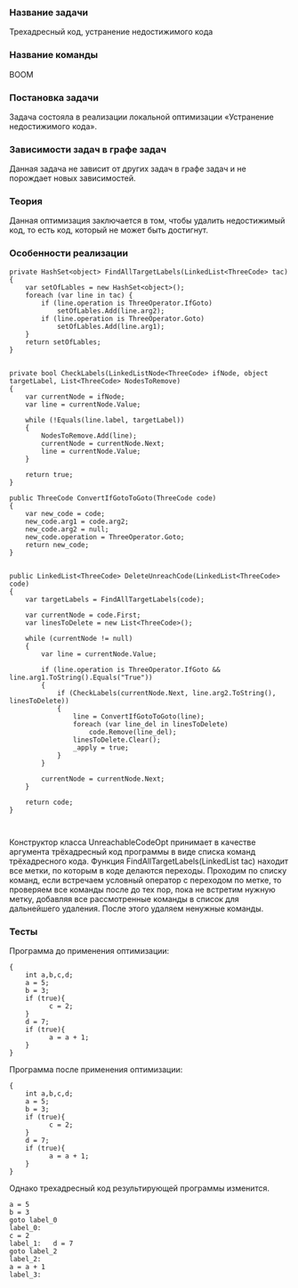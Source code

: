 ### Название задачи

Трехадресный код, устранение недостижимого кода


### Название команды

BOOM


### Постановка задачи

Задача состояла в реализации локальной оптимизации «Устранение недостижимого кода».


### Зависимости задач в графе задач

Данная задача не зависит от других задач в графе задач и не порождает новых зависимостей.


### Теория

Данная оптимизация заключается в том, чтобы удалить недостижимый код, то есть код, который не может быть достигнут.


### Особенности реализации

```
private HashSet<object> FindAllTargetLabels(LinkedList<ThreeCode> tac)
{
    var setOfLables = new HashSet<object>();
    foreach (var line in tac) {
        if (line.operation is ThreeOperator.IfGoto)
            setOfLables.Add(line.arg2);
        if (line.operation is ThreeOperator.Goto)
            setOfLables.Add(line.arg1);
    }
    return setOfLables;
}


private bool CheckLabels(LinkedListNode<ThreeCode> ifNode, object targetLabel, List<ThreeCode> NodesToRemove)
{
    var currentNode = ifNode;
    var line = currentNode.Value;

    while (!Equals(line.label, targetLabel))
    {
        NodesToRemove.Add(line);
        currentNode = currentNode.Next;
        line = currentNode.Value;
    }

    return true;
}

public ThreeCode ConvertIfGotoToGoto(ThreeCode code)
{
    var new_code = code;
    new_code.arg1 = code.arg2;
    new_code.arg2 = null;
    new_code.operation = ThreeOperator.Goto;
    return new_code;
}


public LinkedList<ThreeCode> DeleteUnreachCode(LinkedList<ThreeCode> code)
{
    var targetLabels = FindAllTargetLabels(code);

    var currentNode = code.First;
    var linesToDelete = new List<ThreeCode>();

    while (currentNode != null)
    {
        var line = currentNode.Value;

        if (line.operation is ThreeOperator.IfGoto && line.arg1.ToString().Equals("True"))
        {
            if (CheckLabels(currentNode.Next, line.arg2.ToString(), linesToDelete))
            {
                line = ConvertIfGotoToGoto(line);
                foreach (var line_del in linesToDelete)
                    code.Remove(line_del);
                linesToDelete.Clear();
                _apply = true;
            }
        }

        currentNode = currentNode.Next;
    }

    return code;
}



```

Конструктор класса UnreachableCodeOpt принимает в качестве аргумента трёхадресный код программы в виде списка команд трёхадресного кода.
Функция FindAllTargetLabels(LinkedList<ThreeCode> tac) находит все метки, по которым в коде делаются переходы. Проходим по списку команд, если встречаем условный оператор с переходом по метке, то проверяем все команды после до тех пор, пока не встретим нужную метку, добавляя все рассмотренные команды в список для дальнейшего удаления. После этого удаляем ненужные команды.


### Тесты

Программа до применения оптимизации:
```
{
    int a,b,c,d;
    a = 5;
    b = 3;
    if (true){
	      c = 2;
    }
    d = 7;
    if (true){
	      a = a + 1;
    }
}
```

Программа после применения оптимизации:
```
{
    int a,b,c,d;
    a = 5;
    b = 3;
    if (true){
	      c = 2;
    }
    d = 7;
    if (true){
	      a = a + 1;
    }
}
```

Однако трехадресный код результирующей программы изменится.
```
a = 5
b = 3
goto label_0
label_0:   
c = 2
label_1:   d = 7
goto label_2
label_2:   
a = a + 1
label_3:    
```
